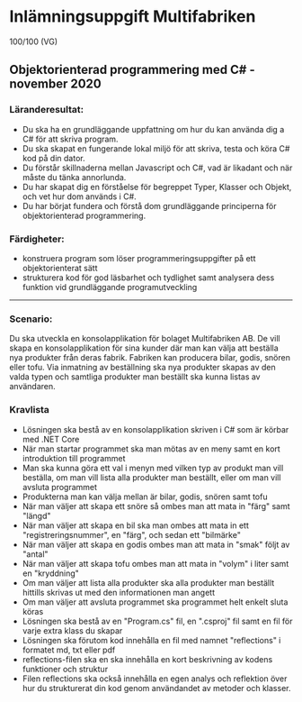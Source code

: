 # Inlämningsuppgift Multifabriken
100/100 (VG)
##  Objektorienterad programmering med C# - november 2020
### Läranderesultat:
* Du ska ha en grundläggande uppfattning om hur du kan använda dig a C# för att skriva program.
* Du ska skapat en fungerande lokal miljö för att skriva, testa och köra C# kod på din dator.
* Du förstår skillnaderna mellan Javascript och C#, vad är likadant och när måste du tänka annorlunda.
* Du har skapat dig en förståelse för begreppet Typer, Klasser och Objekt, och vet hur dom används i C#.
* Du har börjat fundera och förstå dom grundläggande principerna för objektorienterad programmering.
### Färdigheter:
* konstruera program som löser programmeringsuppgifter på ett objektorienterat sätt
* strukturera kod för god läsbarhet och tydlighet samt analysera dess funktion vid grundläggande programutveckling
_________________________________________________________________________________________________________________________________________________________________________________
### Scenario:
Du ska utveckla en konsolapplikation för bolaget Multifabriken AB. De vill skapa en konsolapplikation för sina kunder där man kan välja att beställa nya produkter från deras fabrik. Fabriken kan producera bilar, godis, snören eller tofu. Via inmatning av beställning ska nya produkter skapas av den valda typen och samtliga produkter man beställt ska kunna listas av användaren.
### Kravlista
* Lösningen ska bestå av en konsolapplikation skriven i C# som är körbar med .NET Core
* När man startar programmet ska man mötas av en meny samt en kort introduktion till programmet
* Man ska kunna göra ett val i menyn med vilken typ av produkt man vill beställa, om man vill lista alla produkter man beställt, eller om man vill avsluta programmet
* Produkterna man kan välja mellan är bilar, godis, snören samt tofu
* När man väljer att skapa ett snöre så ombes man att mata in "färg" samt "längd"
* När man väljer att skapa en bil ska man ombes att mata in ett "registreringsnummer", en "färg", och sedan ett "bilmärke"
* När man väljer att skapa en godis ombes man att mata in "smak" följt av "antal"
* När man väljer att skapa tofu ombes man att mata in "volym" i liter samt en "kryddning"
* Om man väljer att lista alla produkter ska alla produkter man beställt hittills skrivas ut med den informationen man angett
* Om man väljer att avsluta programmet ska programmet helt enkelt sluta köras
* Lösningen ska bestå av en "Program.cs" fil, en ".csproj" fil samt en fil för varje extra klass du skapar
* Lösningen ska förutom kod innehålla en fil med namnet "reflections" i formatet md, txt eller pdf
* reflections-filen ska en ska innehålla en kort beskrivning av kodens funktioner och struktur
* Filen reflections ska också innehålla en egen analys och reflektion över hur du strukturerat din kod genom användandet av metoder och klasser.
